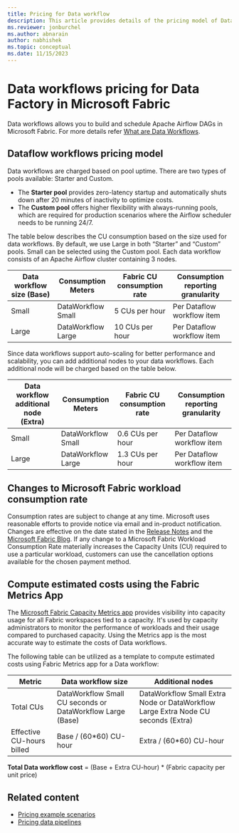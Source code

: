```yaml
---
title: Pricing for Data workflow 
description: This article provides details of the pricing model of Data workflow for Data Factory in Microsoft Fabric.
ms.reviewer: jonburchel
ms.author: abnarain
author: nabhishek
ms.topic: conceptual
ms.date: 11/15/2023
---
```


# Data workflows pricing for Data Factory in Microsoft Fabric

Data workflows allows you to build and schedule Apache Airflow DAGs in Microsoft Fabric. For more details refer [What are Data Workflows](data-workflows-concepts.md).



## Dataflow workflows pricing model

Data workflows are charged based on pool uptime. There are two types of pools available: Starter and Custom.

- The **Starter pool** provides zero-latency startup and automatically shuts down after 20 minutes of inactivity to optimize costs.
- The **Custom pool** offers higher flexibility with always-running pools, which are required for production scenarios where the Airflow scheduler needs to be running 24/7.

The table below describes the CU consumption based on the size used for data workflows. By default, we use Large in both “Starter” and “Custom” pools. Small can be selected using the Custom pool. Each data workflow consists of an Apache Airflow cluster containing 3 nodes.

|Data workflow  size (Base)  |Consumption Meters  |Fabric CU consumption rate  |Consumption reporting granularity      |
|---------|---------|---------|---------|
|Small     | DataWorkflow Small | 5 CUs per hour         | Per Dataflow workflow item |
|Large     | DataWorkflow Large | 10 CUs per hour        | Per Dataflow workflow item |

Since data workflows support auto-scaling for better performance and scalability, you can add additional nodes to your data workflows. Each additional node will be charged based on the table below.

| Data workflow additional node (Extra) | Consumption Meters | Fabric CU consumption rate | Consumption reporting granularity |
| ------------------------------------- | ------------------ | -------------------------- | --------------------------------- |
| Small                                 | DataWorkflow Small | 0.6 CUs per hour           | Per Dataflow workflow item        |
| Large                                 | DataWorkflow Large | 1.3 CUs per hour           | Per Dataflow workflow item        |

## Changes to Microsoft Fabric workload consumption rate

Consumption rates are subject to change at any time. Microsoft uses reasonable efforts to provide notice via email and in-product notification. Changes are effective on the date stated in the [Release Notes](/fabric/release-plan/data-factory) and the [Microsoft Fabric Blog](https://blog.fabric.microsoft.com/blog/). If any change to a Microsoft Fabric Workload Consumption Rate materially increases the Capacity Units (CU) required to use a particular workload, customers can use the cancellation options available for the chosen payment method.

## Compute estimated costs using the Fabric Metrics App

The [Microsoft Fabric Capacity Metrics app](../enterprise/metrics-app.md) provides visibility into capacity usage for all Fabric workspaces tied to a capacity. It's used by capacity administrators to monitor the performance of workloads and their usage compared to purchased capacity. Using the Metrics app is the most accurate way to estimate the costs of Data workflows.  

The following table can be utilized as a template to compute estimated costs using Fabric Metrics app for a Data workflow:

|Metric  |Data workflow size  |Additional nodes  |
|---------|---------|---------|
|Total CUs     | DataWorkflow Small CU seconds or DataWorkflow Large (Base) | DataWorkflow Small Extra Node or DataWorkflow Large Extra Node CU seconds (Extra) |
|Effective CU-hours billed      | Base / (60*60)  CU-hour | Extra / (60*60)  CU-hour |

**Total Data workflow cost** = (Base + Extra CU-hour) * (Fabric capacity per unit price)



## Related content

- [Pricing example scenarios](pricing-overview.md#pricing-examples)
- [Pricing data pipelines](pricing-pipelines.md)

